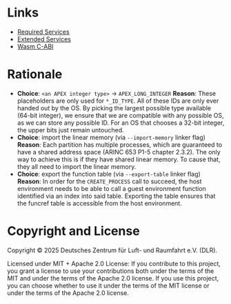# Links

- [Required Services](https://www.aviation-ia.com/support-files/arinc653h)
- [Extended Services](https://www.aviation-ia.com/support-files/arinc653p2h)
- [Wasm C-ABI](https://github.com/WebAssembly/tool-conventions/blob/main/BasicCABI.md)

# Rationale

- **Choice**: `<an APEX integer type>` -> `APEX_LONG_INTEGER`
  **Reason**: These placeholders are only used for `*_ID_TYPE`. All of these IDs are only ever
  handed out by the OS. By picking the largest possible type available (64-bit integer), we ensure
  that we are compatible with any possible OS, as we can store any possible ID. For an OS that
  chooses a 32-bit integer, the upper bits just remain untouched.
- **Choice**: import the linear memory (via `--import-memory` linker flag)
  **Reason**: Each partition has multiple processes, which are guaranteed to have a shared address space (ARINC 653 P1-5 chapter 2.3.2). The only way to achieve this is if they have shared linear memory. To cause that, they all need to import the linear memory.
- **Choice**: export the function table (via `--export-table` linker flag)
  **Reason**: In order for the `CREATE_PROCESS` call to succeed, the host environment needs to be able to call a guest environment function identified via an index into said table. Exporting the table ensures that the funcref table is accessible from the host environment.

# Copyright and License

Copyright © 2025 Deutsches Zentrum für Luft- und Raumfahrt e.V. (DLR).

Licensed under MIT + Apache 2.0 License: If you contribute to this project, you grant a license to use your contributions both under the terms of the MIT and under the terms of the Apache 2.0 license. If you use this project, you can choose whether to use it under the terms of the MIT license or under the terms of the Apache 2.0 license.
